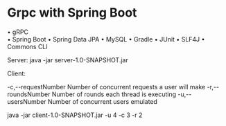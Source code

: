 # Grpc with Spring Boot

•	gRPC <br />
•	Spring Boot
•	Spring Data JPA
•	MySQL 
•	Gradle
•	JUnit
•	SLF4J
•	Commons CLI 


Server:
java -jar server-1.0-SNAPSHOT.jar 

Client:

-c,--requestNumber <arg>   Number of concurrent requests a user will make
-r,--roundsNumber <arg>    Number of rounds each thread is executing
-u,--usersNumber <arg>     Number of concurrent users emulated
  
java -jar client-1.0-SNAPSHOT.jar   -u  4   -c  3  -r   2
